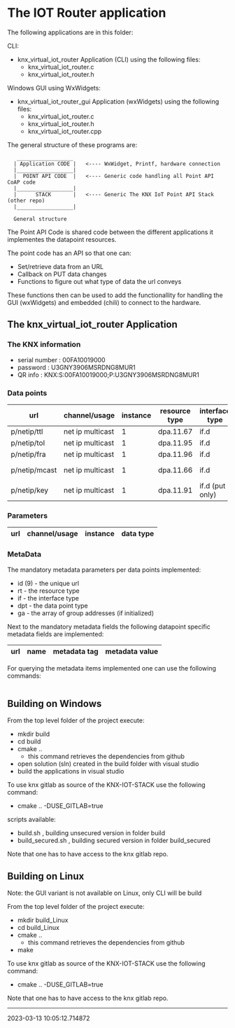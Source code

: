 # The IOT Router application

The following applications are in this folder:

CLI:

- knx_virtual_iot_router Application (CLI) using the following files:
  - knx_virtual_iot_router.c
  - knx_virtual_iot_router.h

Windows GUI using WxWidgets:

- knx_virtual_iot_router_gui Application (wxWidgets) using the following files:
  - knx_virtual_iot_router.c
  - knx_virtual_iot_router.h
  - knx_virtual_iot_router.cpp

The general structure of these programs are:

```
   __________________
  | Application CODE |   <---- WxWidget, Printf, hardware connection
  |__________________|
  |  POINT API CODE  |   <---- Generic code handling all Point API CoAP code
  |__________________|
  |      STACK       |   <---- Generic The KNX IoT Point API Stack (other repo)
  |__________________|

  General structure
```

The Point API Code is shared code between the different applications
it implementes the datapoint resources.

The point code has an API so that one can:

- Set/retrieve data from an URL
- Callback on PUT data changes
- Functions to figure out what type of data the url conveys

These functions then can be used to add the functionallity for
handling the GUI (wxWidgets) and embedded (chili) to connect to the hardware.

## The knx_virtual_iot_router Application

### The KNX information

- serial number : 00FA10019000
- password : U3GNY3906MSRDNG8MUR1
- QR info : KNX:S:00FA10019000;P:U3GNY3906MSRDNG8MUR1

### Data points

| url  | channel/usage       | instance |resource type | interface type | data type |
|------| --------------------| -------- | -------------| ---------------|-----------|
|p/netip/ttl| net ip multicast | 1 | dpa.11.67 | if.d |integer|
|p/netip/tol| net ip multicast | 1 | dpa.11.95 | if.d |integer|
|p/netip/fra| net ip multicast | 1 | dpa.11.96 | if.d |integer|
|p/netip/mcast| net ip multicast | 1 | dpa.11.66 | if.d  | binary string|
|p/netip/key| net ip multicast | 1 | dpa.11.91 | if.d (put only) |binary string|

### Parameters

| url  | channel/usage   | instance | data type |
|------| ----------------| ---------| --------- |

### MetaData

The mandatory metadata parameters per data points implemented:

- id (9) - the unique url
- rt - the resource type
- if - the interface type
- dpt - the data point type
- ga - the array of group addresses (if initialized)

Next to the mandatory metadata fields the following datapoint specific metadata fields are implemented:

| url  | name   | metadata tag | metadata value |
|------| ----------------| ---------| --------- |

For querying the metadata items implemented one can use the following commands:

```
```

## Building on Windows

From the top level folder of the project execute:

- mkdir build
- cd build
- cmake ..
  - this command retrieves the dependencies from github
- open solution (sln) created in the build folder with visual studio
- build the applications in visual studio

To use knx gitlab as source of the KNX-IOT-STACK use the following command:

- cmake .. -DUSE_GITLAB=true

scripts available:

- build.sh , building unsecured version in folder build
- build_secured.sh , building secured version in folder build_secured

Note that one has to have access to the knx gitlab repo.

## Building on Linux

Note: the GUI variant is not available on Linux, only CLI will be build

From the top level folder of the project execute:

- mkdir build_Linux
- cd build_Linux
- cmake ..
  - this command retrieves the dependencies from github
- make

To use knx gitlab as source of the KNX-IOT-STACK use the following command:

- cmake .. -DUSE_GITLAB=true

Note that one has to have access to the knx gitlab repo.


***

2023-03-13 10:05:12.714872
